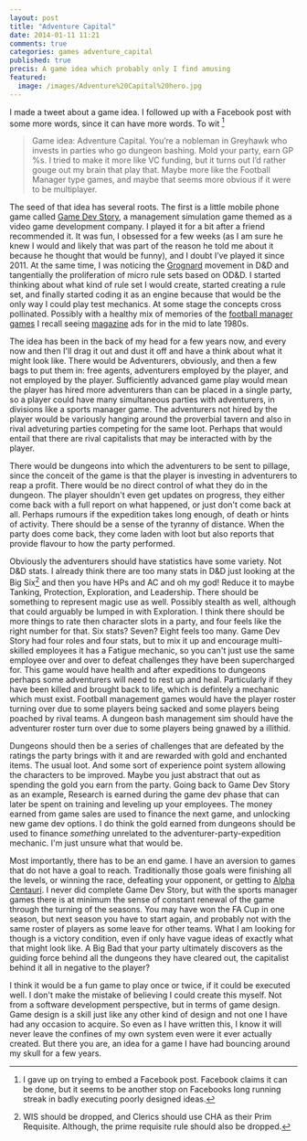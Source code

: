 ```yaml
---
layout: post
title: "Adventure Capital"
date: 2014-01-11 11:21
comments: true
categories: games adventure_capital
published: true
precis: A game idea which probably only I find amusing
featured:
  image: /images/Adventure%20Capital%20hero.jpg
---
```

I made a tweet about a game idea. I followed up with a Facebook post with some more words, since it can have more words. To wit [^1]

> Game idea: Adventure Capital. You’re a nobleman in Greyhawk who invests in parties who go dungeon bashing. Mold your party, earn GP %s. I tried to make it more like VC funding, but it turns out I’d rather gouge out my brain that play that. Maybe more like the Football Manager type games, and maybe that seems more obvious if it were to be multiplayer.

The seed of that idea has several roots. The first is a little mobile phone game called [Game Dev Story](http://en.wikipedia.org/wiki/Game_Dev_Story), a management simulation game themed as a video game development company. I played it for a bit after a friend recommended it. It was fun, I obsessed for a few weeks (as I am sure he knew I would and likely that was part of the reason he told me about it because he thought that would be funny), and I doubt I’ve played it since 2011. At the same time, I was noticing the [Grognard](http://en.m.wiktionary.org/wiki/grognard) movement in D&D and tangentially the proliferation of micro rule sets based on OD&D. I started thinking about what kind of rule set I would create, started creating a rule set, and finally started coding it as an engine because that would be the only way I could play test mechanics. At some stage the concepts cross pollinated. Possibly with a healthy mix of memories of the [football manager games](http://en.wikipedia.org/wiki/Football_Manager_\(1982_series\)) I recall seeing [magazine](http://en.wikipedia.org/wiki/C+VG) ads for in the mid to late 1980s.

The idea has been in the back of my head for a few years now, and every now and then I'll drag it out and dust it off and have a think about what it might look like. There would be Adventurers, obviously, and then a few bags to put them in: free agents, adventurers employed by the player, and not employed by the player. Sufficiently advanced game play would mean the player has hired more adventurers than can be placed in a single party, so a player could have many simultaneous parties with adventurers, in divisions like a sports manager game. The adventurers not hired by the player would be variously hanging around the proverbial tavern and also in rival adveturing parties competing for the same loot. Perhaps that would entail that there are rival capitalists that may be interacted with by the player.

There would be dungeons into which the adventurers to be sent to pillage, since the conceit of the game is that the player is investing in adventurers to reap a profit. There would be no direct control of what they do in the dungeon. The player shouldn't even get updates on progress, they either come back with a full report on what happened, or just don't come back at all. Perhaps rumours if the expedition takes long enough, of death or hints of activity. There should be a sense of the tyranny of distance. When the party does come back, they come laden with loot but also reports that provide flavour to how the party performed.

Obviously the adventurers should have statistics have some variety. Not D&D stats. I already think there are too many stats in D&D just looking at the Big Six[^2] and then you have HPs and AC and oh my god! Reduce it to maybe Tanking, Protection, Exploration, and Leadership. There should be something to represent magic use as well. Possibly stealth as well, although that could arguably be lumped in with Exploration. I think there should be more things to rate then character slots in a party, and four feels like the right number for that. Six stats? Seven? Eight feels too many. Game Dev Story had four roles and four stats, but to mix it up and encourage multi-skilled employees it has a Fatigue mechanic, so you can't just use the same employee over and over to defeat challenges they have been supercharged for. This game would have health and after expeditions to dungeons perhaps some adventurers will need to rest up and heal. Particularly if they have been killed and brought back to life, which is defintely a mechanic which must exist. Football management games would have the player roster turning over due to some players being sacked and some players being poached by rival teams. A dungeon bash management sim should have the adventurer roster turn over due to some players being gnawed by a illithid.

Dungeons should then be a series of challenges that are defeated by the ratings the party brings with it and are rewarded with gold and enchanted items. The usual loot. And some sort of experience point system allowing the characters to be improved. Maybe you just abstract that out as spending the gold you earn from the party. Going back to Game Dev Story as an example, Research is earned during the game dev phase that can later be spent on training and leveling up your employees. The money earned from game sales are used to finance the next game, and unlocking new game dev options. I do think the gold earned from dungeons should be used to finance *something* unrelated to the adventurer-party-expedition mechanic. I'm just unsure what that would be.

Most importantly, there has to be an end game. I have an aversion to games that do not have a goal to reach. Traditionally those goals were finishing all the levels, or winning the race, defeating your opponent, or getting to [Alpha Centauri](http://en.wikipedia.org/wiki/Civilization_\(video_game\)). I never did complete Game Dev Story, but with the sports manager games there is at minimum the sense of constant renewal of the game through the turning of the seasons. You may have won the FA Cup in one season, but next season you have to start again, and probably not with the same roster of players as some leave for other teams. What I am looking for though is a victory condition, even if only have vague ideas of exactly what that might look like. A Big Bad that your party ultimately discovers as the guiding force behind all the dungeons they have cleared out, the capitalist behind it all in negative to the player?

I think it would be a fun game to play once or twice, if it could be executed well. I don't make the mistake of believing I could create this myself. Not from a software development perspective, but in terms of game design. Game design is a skill just like any other kind of design and not one I have had any occasion to acquire. So even as I have written this, I know it will never leave the confines of my own system even were it ever actually created. But there you are, an idea for a game I have had bouncing around my skull for a few years.

 [^1]: I gave up on trying to embed a Facebook post. Facebook claims it can be done, but it seems to be another stop on Facebooks long running streak in badly executing poorly designed ideas.

 [^2]: WIS should be dropped, and Clerics should use CHA as their Prim Requisite. Although, the prime requisite rule should also be dropped.
